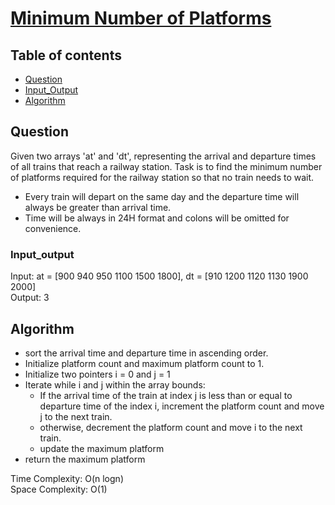# [Minimum Number of Platforms](https://www.codingninjas.com/codestudio/problems/minimum-number-of-platforms_8230720?challengeSlug=striver-sde-challenge&leftPanelTab=3)

## Table of contents

- [Question](#question)
- [Input_Output](#input_output)
- [Algorithm](#algorithm)

## Question
Given two arrays 'at' and 'dt', representing the arrival and departure times of all trains that reach a railway station.
Task is to find the minimum number of platforms required for the railway station so that no train needs to wait.
- Every train will depart on the same day and the departure time will always be greater than arrival time.
- Time will be always in 24H format and colons will be omitted for convenience.

### Input_output
Input: at = [900 940 950 1100 1500 1800],
dt = [910 1200 1120 1130 1900 2000] </br>
Output: 3

## Algorithm
- sort the arrival time and departure time in ascending order.
- Initialize platform count and maximum platform count to 1.
- Initialize two pointers i = 0 and j = 1
- Iterate while i and j within the array bounds:
    - If the arrival time of the train at index j is less than or equal to departure time of the index i, increment the platform count and move j to the next train.
    - otherwise, decrement the platform count and move i to the next train.
    - update the maximum platform
- return the maximum platform

Time Complexity: O(n logn)</br>
Space Complexity: O(1)

